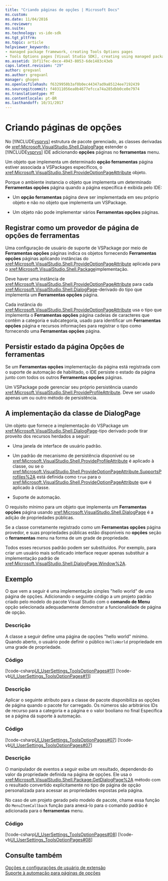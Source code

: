 ```yaml
---
title: "Criando páginas de opções | Microsoft Docs"
ms.custom: 
ms.date: 11/04/2016
ms.reviewer: 
ms.suite: 
ms.technology: vs-ide-sdk
ms.tgt_pltfrm: 
ms.topic: article
helpviewer_keywords:
- managed package framework, creating Tools Options pages
- Tools Options pages [Visual Studio SDK], creating using managed package framework
ms.assetid: 1bf11fec-dece-4943-8053-6de1483c43eb
caps.latest.revision: "29"
author: gregvanl
ms.author: gregvanl
manager: ghogen
ms.openlocfilehash: f6329950b3af0b0ec44347ad9a85124ee7192439
ms.sourcegitcommit: f40311056ea0b4677efcca74a285dbb0ce0e7974
ms.translationtype: MT
ms.contentlocale: pt-BR
ms.lasthandoff: 10/31/2017
---
```

# <a name="creating-options-pages"></a>Criando páginas de opções
No [!INCLUDE[vsprvs](../../code-quality/includes/vsprvs_md.md)] estrutura de pacote gerenciado, as classes derivadas de <xref:Microsoft.VisualStudio.Shell.DialogPage> estender o [!INCLUDE[vsprvs](../../code-quality/includes/vsprvs_md.md)] IDE adicionando **opções** páginas no **ferramentas** menu.  
  
 Um objeto que implementa um determinado **opção ferramentas** página estiver associada a VSPackages específicos, o <xref:Microsoft.VisualStudio.Shell.ProvideOptionPageAttribute> objeto.  
  
 Porque o ambiente instancia o objeto que implementa um determinado **Ferramentas opções** página quando a página específica é exibida pelo IDE:  
  
-   Um **opção ferramentas** página deve ser implementada em seu próprio objeto e não no objeto que implementa um VSPackage.  
  
-   Um objeto não pode implementar vários **Ferramentas opções** páginas.  
  
## <a name="registering-as-a-tools-options-page-provider"></a>Registrar como um provedor de página de opções de ferramentas  
 Uma configuração de usuário de suporte de VSPackage por meio de **Ferramentas opções** páginas indica os objetos fornecendo **Ferramentas opções** páginas aplicando instâncias do <xref:Microsoft.VisualStudio.Shell.ProvideOptionPageAttribute> aplicada para o <xref:Microsoft.VisualStudio.Shell.Package>implementação.  
  
 Deve haver uma instância de <xref:Microsoft.VisualStudio.Shell.ProvideOptionPageAttribute> para cada <xref:Microsoft.VisualStudio.Shell.DialogPage>-derivado do tipo que implementa um **Ferramentas opções** página.  
  
 Cada instância do <xref:Microsoft.VisualStudio.Shell.ProvideOptionPageAttribute> usa o tipo que implementa o **Ferramentas opções** página cadeias de caracteres que contêm a categoria e subcategoria, usado para identificar um **Ferramentas opções** página e recursos informações para registrar o tipo como fornecendo uma **Ferramentas opções** página.  
  
## <a name="persisting-tools-options-page-state"></a>Persistir estado da página Opções de ferramentas  
 Se um **Ferramentas opções** implementação da página está registrada com o suporte de automação de habilitado, o IDE persiste o estado da página junto com todos os outros **Ferramentas opções** páginas.  
  
 Um VSPackage pode gerenciar seu próprio persistência usando <xref:Microsoft.VisualStudio.Shell.ProvideProfileAttribute>. Deve ser usado apenas um ou outro método de persistência.  
  
## <a name="implementing-dialogpage-class"></a>A implementação da classe de DialogPage  
 Um objeto que fornece a implementação do VSPackage um <xref:Microsoft.VisualStudio.Shell.DialogPage>-tipo derivado pode tirar proveito dos recursos herdados a seguir:  
  
-   Uma janela de interface de usuário padrão.  
  
-   Um padrão de mecanismo de persistência disponível ou se <xref:Microsoft.VisualStudio.Shell.ProvideProfileAttribute> é aplicado à classe, ou se o <xref:Microsoft.VisualStudio.Shell.ProvideOptionPageAttribute.SupportsProfiles%2A> está definida como `true` para o <xref:Microsoft.VisualStudio.Shell.ProvideOptionPageAttribute> que é aplicado à classe.  
  
-   Suporte de automação.  
  
 O requisito mínimo para um objeto que implementa um **Ferramentas opções** página usando <xref:Microsoft.VisualStudio.Shell.DialogPage> é a adição de propriedades públicas.  
  
 Se a classe corretamente registrado como um **Ferramentas opções** página provedor, e suas propriedades públicas estão disponíveis no **opções** seção o **ferramentas** menu na forma de um grade de propriedade.  
  
 Todos esses recursos padrão podem ser substituídos. Por exemplo, para criar um usuário mais sofisticado interface requer apenas substituir a implementação padrão de <xref:Microsoft.VisualStudio.Shell.DialogPage.Window%2A>.  
  
## <a name="example"></a>Exemplo  
 O que vem a seguir é uma implementação simples "hello world" de uma página de opções. Adicionando o seguinte código a um projeto padrão criado pelo modelo do pacote Visual Studio com o **comando de Menu** opção selecionada adequadamente demonstrar a funcionalidade de página de opção.  
  
### <a name="description"></a>Descrição  
 A classe a seguir define uma página de opções "hello world" mínimo. Quando aberto, o usuário pode definir o público `HelloWorld` propriedade em uma grade de propriedade.  
  
### <a name="code"></a>Código  
 [!code-csharp[UI_UserSettings_ToolsOptionPages#11](../../extensibility/internals/codesnippet/CSharp/creating-options-pages_1.cs)]
 [!code-vb[UI_UserSettings_ToolsOptionPages#11](../../extensibility/internals/codesnippet/VisualBasic/creating-options-pages_1.vb)]  
  
### <a name="description"></a>Descrição  
 Aplicar o seguinte atributo para a classe de pacote disponibiliza as opções de página quando o pacote for carregado. Os números são arbitrários IDs de recurso para a categoria e a página e o valor booliano no final Especifica se a página dá suporte à automação.  
  
### <a name="code"></a>Código  
 [!code-csharp[UI_UserSettings_ToolsOptionPages#07](../../extensibility/internals/codesnippet/CSharp/creating-options-pages_2.cs)]
 [!code-vb[UI_UserSettings_ToolsOptionPages#07](../../extensibility/internals/codesnippet/VisualBasic/creating-options-pages_2.vb)]  
  
### <a name="description"></a>Descrição  
 O manipulador de eventos a seguir exibe um resultado, dependendo do valor da propriedade definida na página de opções. Ele usa o <xref:Microsoft.VisualStudio.Shell.Package.GetDialogPage%2A> método com o resultado convertido explicitamente no tipo de página de opção personalizada para acessar as propriedades expostas pela página.  
  
 No caso de um projeto gerado pelo modelo de pacote, chame essa função do `MenuItemCallback` função para anexá-lo para o comando padrão é adicionada para o **ferramentas** menu.  
  
### <a name="code"></a>Código  
 [!code-csharp[UI_UserSettings_ToolsOptionPages#08](../../extensibility/internals/codesnippet/CSharp/creating-options-pages_3.cs)]
 [!code-vb[UI_UserSettings_ToolsOptionPages#08](../../extensibility/internals/codesnippet/VisualBasic/creating-options-pages_3.vb)]  
  
## <a name="see-also"></a>Consulte também  
 [Opções e configurações de usuário de extensão](../../extensibility/extending-user-settings-and-options.md)   
 [Suporte à automação para páginas de opções](../../extensibility/internals/automation-support-for-options-pages.md)
